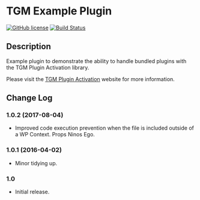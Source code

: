# TGM Example Plugin
[![GitHub license](https://img.shields.io/badge/license-GPLv3-blue.svg)](https://raw.githubusercontent.com/TGMPA/TGM-Plugin-Activation/develop/LICENSE.md)
[![Build Status](https://travis-ci.org/TGMPA/tgm-example-plugin.svg?branch=master)](https://travis-ci.org/TGMPA/tgm-example-plugin)

## Description

Example plugin to demonstrate the ability to handle bundled plugins with the TGM Plugin Activation library.

Please visit the [TGM Plugin Activation](http://tgmpluginactivation.com/) website for more information.


## Change Log

### 1.0.2 (2017-08-04)
* Improved code execution prevention when the file is included outside of a WP Context. Props Ninos Ego.

### 1.0.1 (2016-04-02)
* Minor tidying up.

### 1.0
* Initial release.
